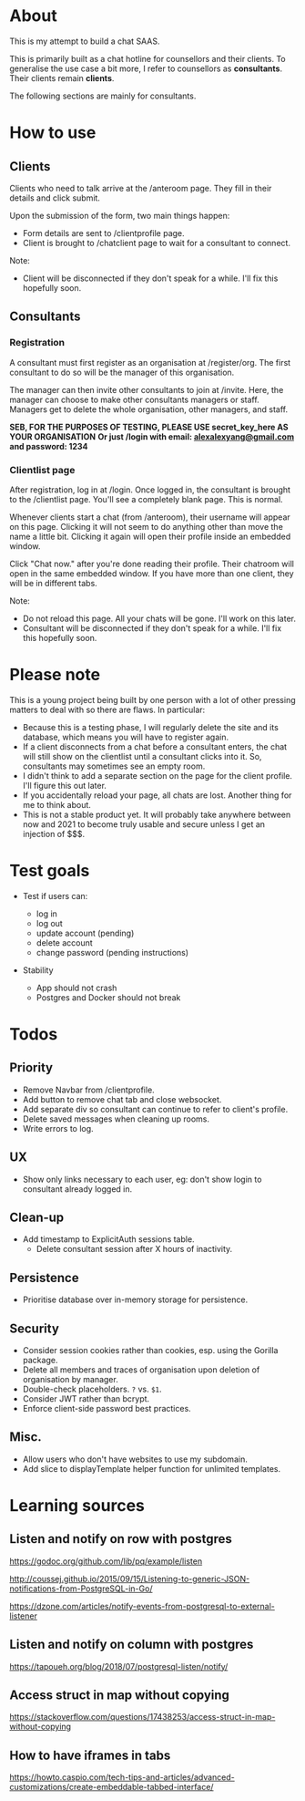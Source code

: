 # About

This is my attempt to build a chat SAAS.

This is primarily built as a chat hotline for counsellors and their clients. To generalise the use case a bit more, I refer to counsellors as **consultants**. Their clients remain **clients**.

The following sections are mainly for consultants.

# How to use

## Clients

Clients who need to talk arrive at the /anteroom page. They fill in their details and click submit.

Upon the submission of the form, two main things happen:

- Form details are sent to /clientprofile page.
- Client is brought to /chatclient page to wait for a consultant to connect.

Note:
- Client will be disconnected if they don't speak for a while. I'll fix this hopefully soon.

## Consultants

### Registration

A consultant must first register as an organisation at /register/org. The first consultant to do so will be the manager of this organisation.

The manager can then invite other consultants to join at /invite. Here, the manager can choose to make other consultants managers or staff. Managers get to delete the whole organisation, other managers, and staff.

**SEB, FOR THE PURPOSES OF TESTING, PLEASE USE secret_key_here AS YOUR ORGANISATION**
**Or just /login with email: alexalexyang@gmail.com and password: 1234**

### Clientlist page

After registration, log in at /login. Once logged in, the consultant is brought to the /clientlist page. You'll see a completely blank page. This is normal.

Whenever clients start a chat (from /anteroom), their username will appear on this page. Clicking it will not seem to do anything other than move the name a little bit. Clicking it again will open their profile inside an embedded window.

Click "Chat now." after you're done reading their profile. Their chatroom will open in the same embedded window. If you have more than one client, they will be in different tabs.

Note:
- Do not reload this page. All your chats will be gone. I'll work on this later.
- Consultant will be disconnected if they don't speak for a while. I'll fix this hopefully soon.


# Please note

This is a young project being built by one person with a lot of other pressing matters to deal with so there are flaws. In particular:

- Because this is a testing phase, I will regularly delete the site and its database, which means you will have to register again.
- If a client disconnects from a chat before a consultant enters, the chat will still show on the clientlist until a consultant clicks into it. So, consultants may sometimes see an empty room.
- I didn't think to add a separate section on the page for the client profile. I'll figure this out later.
- If you accidentally reload your page, all chats are lost. Another thing for me to think about.
- This is not a stable product yet. It will probably take anywhere between now and 2021 to become truly usable and secure unless I get an injection of $$$.


# Test goals

- Test if users can:
  - log in
  - log out
  - update account (pending)
  - delete account
  - change password (pending instructions)

- Stability
  - App should not crash
  - Postgres and Docker should not break

<!-- # Installation

The program is in two parts:

## The /anteroom page

You'll probably need help for this one. You'll need to embed anteroom.html in an iframe or something anywhere on your own website. Replace "secret_key_here" in `token` with the organisation name you registered with.

This allows you to maintain your own branding (that is, after I figure out how to let you use your own CSS without introducing security risks).

## The rest of it

There's no installation for the rest of the program. Register yourself as manager of your organisation at /register/org.

Once you register and log in, you can invite other members of your staff to join at /invite. Set whether or not the invitee should be Manager or Staff. An email with a one-time-only link to a registration page will be emailed to the invitee.

Managers get to delete the entire organisation, including all staff. So, be careful. -->


# Todos

## Priority
- Remove Navbar from /clientprofile.
- Add button to remove chat tab and close websocket.
- Add separate div so consultant can continue to refer to client's profile.
- Delete saved messages when cleaning up rooms.
- Write errors to log.

## UX
- Show only links necessary to each user, eg: don't show login to consultant already logged in.

## Clean-up

- Add timestamp to ExplicitAuth sessions table.
  - Delete consultant session after X hours of inactivity.

## Persistence
- Prioritise database over in-memory storage for persistence.

## Security
- Consider session cookies rather than cookies, esp. using the Gorilla package.
- Delete all members and traces of organisation upon deletion of organisation by manager.
- Double-check placeholders. `?` vs. `$1`.
- Consider JWT rather than bcrypt.
- Enforce client-side password best practices.

## Misc.
- Allow users who don't have websites to use my subdomain.
- Add slice to displayTemplate helper function for unlimited templates.


# Learning sources

## Listen and notify on row with postgres

https://godoc.org/github.com/lib/pq/example/listen

http://coussej.github.io/2015/09/15/Listening-to-generic-JSON-notifications-from-PostgreSQL-in-Go/

https://dzone.com/articles/notify-events-from-postgresql-to-external-listener

## Listen and notify on column with postgres

https://tapoueh.org/blog/2018/07/postgresql-listen/notify/

## Access struct in map without copying

https://stackoverflow.com/questions/17438253/access-struct-in-map-without-copying

## How to have iframes in tabs

https://howto.caspio.com/tech-tips-and-articles/advanced-customizations/create-embeddable-tabbed-interface/